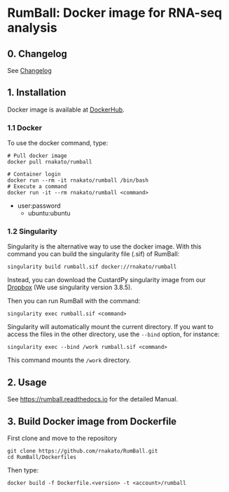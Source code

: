 # RumBall: Docker image for RNA-seq analysis

## 0. Changelog

See [Changelog](https://github.com/rnakato/RumBall/blob/main/ChangeLog.md)

## 1. Installation

Docker image is available at [DockerHub](https://hub.docker.com/r/rnakato/rumball).

### 1.1 Docker

To use the docker command, type:

    # Pull docker image
    docker pull rnakato/rumball

    # Container login
    docker run --rm -it rnakato/rumball /bin/bash
    # Execute a command
    docker run -it --rm rnakato/rumball <command>

- user:password
    - ubuntu:ubuntu

### 1.2 Singularity

Singularity is the alternative way to use the docker image.
With this command you can build the singularity file (.sif) of RumBall:

    singularity build rumball.sif docker://rnakato/rumball

Instead, you can download the CustardPy singularity image from our [Dropbox](https://www.dropbox.com/scl/fo/lptb68dirr9wcncy77wsv/h?rlkey=whhcaxuvxd1cz4fqoeyzy63bf&dl=0) (We use singularity version 3.8.5).

Then you can run RumBall with the command:

    singularity exec rumball.sif <command>

Singularity will automatically mount the current directory. If you want to access the files in the other directory, use the `--bind` option, for instance:

    singularity exec --bind /work rumball.sif <command>

This command mounts the `/work` directory.

## 2. Usage

See https://rumball.readthedocs.io for the detailed Manual.


## 3. Build Docker image from Dockerfile

First clone and move to the repository

    git clone https://github.com/rnakato/RumBall.git
    cd RumBall/Dockerfiles

Then type:

    docker build -f Dockerfile.<version> -t <account>/rumball
